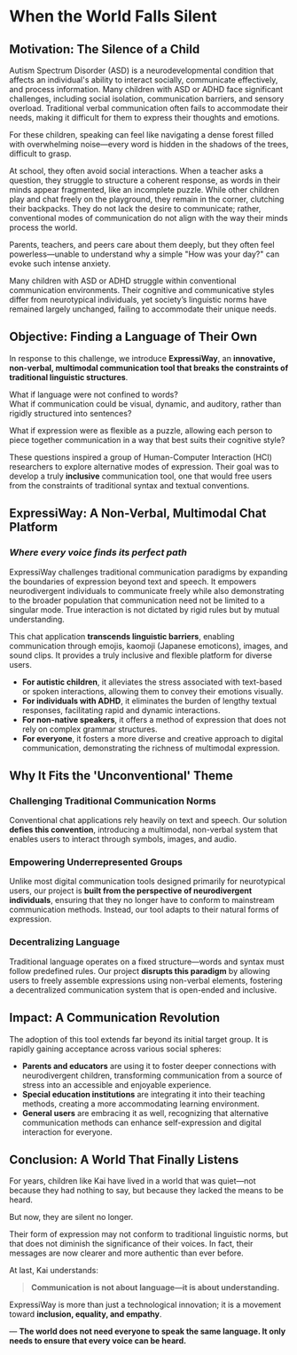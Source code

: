 # **When the World Falls Silent**

## **Motivation: The Silence of a Child**

Autism Spectrum Disorder (ASD) is a neurodevelopmental condition that affects an individual's ability to interact socially, communicate effectively, and process information. Many children with ASD or ADHD face significant challenges, including social isolation, communication barriers, and sensory overload. Traditional verbal communication often fails to accommodate their needs, making it difficult for them to express their thoughts and emotions.

For these children, speaking can feel like navigating a dense forest filled with overwhelming noise—every word is hidden in the shadows of the trees, difficult to grasp.

At school, they often avoid social interactions. When a teacher asks a question, they struggle to structure a coherent response, as words in their minds appear fragmented, like an incomplete puzzle. While other children play and chat freely on the playground, they remain in the corner, clutching their backpacks. They do not lack the desire to communicate; rather, conventional modes of communication do not align with the way their minds process the world.

Parents, teachers, and peers care about them deeply, but they often feel powerless—unable to understand why a simple "How was your day?" can evoke such intense anxiety.

Many children with ASD or ADHD struggle within conventional communication environments. Their cognitive and communicative styles differ from neurotypical individuals, yet society’s linguistic norms have remained largely unchanged, failing to accommodate their unique needs.

## **Objective: Finding a Language of Their Own**

In response to this challenge, we introduce **ExpressiWay**, an **innovative, non-verbal, multimodal communication tool that breaks the constraints of traditional linguistic structures**.

What if language were not confined to words?  
What if communication could be visual, dynamic, and auditory, rather than rigidly structured into sentences?  

What if expression were as flexible as a puzzle, allowing each person to piece together communication in a way that best suits their cognitive style?

These questions inspired a group of Human-Computer Interaction (HCI) researchers to explore alternative modes of expression. Their goal was to develop a truly **inclusive** communication tool, one that would free users from the constraints of traditional syntax and textual conventions.

## **ExpressiWay: A Non-Verbal, Multimodal Chat Platform**

### *Where every voice finds its perfect path*

ExpressiWay challenges traditional communication paradigms by expanding the boundaries of expression beyond text and speech. It empowers neurodivergent individuals to communicate freely while also demonstrating to the broader population that communication need not be limited to a singular mode. True interaction is not dictated by rigid rules but by mutual understanding.

This chat application **transcends linguistic barriers**, enabling communication through emojis, kaomoji (Japanese emoticons), images, and sound clips. It provides a truly inclusive and flexible platform for diverse users.

- **For autistic children**, it alleviates the stress associated with text-based or spoken interactions, allowing them to convey their emotions visually.
- **For individuals with ADHD**, it eliminates the burden of lengthy textual responses, facilitating rapid and dynamic interactions.
- **For non-native speakers**, it offers a method of expression that does not rely on complex grammar structures.
- **For everyone**, it fosters a more diverse and creative approach to digital communication, demonstrating the richness of multimodal expression.

## **Why It Fits the 'Unconventional' Theme**

### **Challenging Traditional Communication Norms**  
Conventional chat applications rely heavily on text and speech. Our solution **defies this convention**, introducing a multimodal, non-verbal system that enables users to interact through symbols, images, and audio.

### **Empowering Underrepresented Groups**  
Unlike most digital communication tools designed primarily for neurotypical users, our project is **built from the perspective of neurodivergent individuals**, ensuring that they no longer have to conform to mainstream communication methods. Instead, our tool adapts to their natural forms of expression.

### **Decentralizing Language**  
Traditional language operates on a fixed structure—words and syntax must follow predefined rules. Our project **disrupts this paradigm** by allowing users to freely assemble expressions using non-verbal elements, fostering a decentralized communication system that is open-ended and inclusive.

## **Impact: A Communication Revolution**

The adoption of this tool extends far beyond its initial target group. It is rapidly gaining acceptance across various social spheres:

- **Parents and educators** are using it to foster deeper connections with neurodivergent children, transforming communication from a source of stress into an accessible and enjoyable experience.
- **Special education institutions** are integrating it into their teaching methods, creating a more accommodating learning environment.
- **General users** are embracing it as well, recognizing that alternative communication methods can enhance self-expression and digital interaction for everyone.

## **Conclusion: A World That Finally Listens**

For years, children like Kai have lived in a world that was quiet—not because they had nothing to say, but because they lacked the means to be heard.

But now, they are silent no longer.

Their form of expression may not conform to traditional linguistic norms, but that does not diminish the significance of their voices. In fact, their messages are now clearer and more authentic than ever before.

At last, Kai understands:

> **Communication is not about language—it is about understanding.**

ExpressiWay is more than just a technological innovation; it is a movement toward **inclusion, equality, and empathy**.

— **The world does not need everyone to speak the same language. It only needs to ensure that every voice can be heard.**

